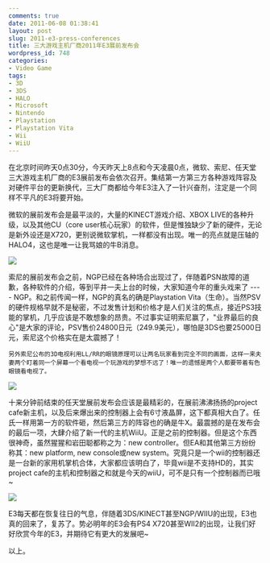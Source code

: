 ```yaml
---
comments: true
date: 2011-06-08 01:38:41
layout: post
slug: 2011-e3-press-conferences
title: 三大游戏主机厂商2011年E3展前发布会
wordpress_id: 748
categories:
- Video Game
tags:
- 3D
- 3DS
- HALO
- Microsoft
- Nintendo
- Playstation
- Playstation Vita
- Wii
- WiiU
---
```


在北京时间昨天0点30分，今天昨天上8点和今天凌晨0点，微软、索尼、任天堂三大游戏主机厂商的E3展前发布会依次召开。集结第一方第三方各种游戏阵容及对硬件平台的更新换代，三大厂商都给今年E3注入了一针兴奋剂，注定是一个同样不平凡的E3将要开始。




微软的展前发布会是最平淡的，大量的KINECT游戏介绍、XBOX LIVE的各种升级，以及其他CU（core user核心玩家）的软件，但是惟独缺少了新的硬件，无论是新外设还是X720，更别说微软掌机，一样都没有出现。唯一的亮点就是压轴的HALO4，这也是唯一让我骂娘的牛B消息。




[![](/wp-content/uploads/2011_e3_microsoft-500x281.jpg)](/2011-e3-press-conferences/2011_e3_microsoft/)




索尼的展前发布会之前，NGP已经在各种场合出现过了，伴随着PSN故障的道歉，各种软件的介绍，等到平井一夫上台的时候，大家知道今年的重头戏来了 ---- NGP。和之前传闻一样，NGP的真名的确是Playstation Vita（生命）。当然PSV的硬件规格早就不是秘密，不过发售计划和价格才是人们关注的焦点，接近PS3技能的掌机，几乎应该是不敢想象的昂贵。不过事实证明索尼赢了，"业界最后的良心"是大家的评论，PSV售价24800日元（249.9美元），哪怕是3DS也要25000日元，索尼这个价格实在是太震撼了！

	另外索尼公布的3D电视利用LL/RR的眼镜原理可以让两名玩家看到完全不同的画面，这样一来夫妻两个盯着同一个屏幕一个看电视一个玩游戏的梦想不远了！唯一的遗憾是两个人都要带着有色眼镜看电视了。




[![](/wp-content/uploads/2011_e3_sony-500x280.jpg)](/2011-e3-press-conferences/2011_e3_sony/)




十来分钟前结束的任天堂展前发布会应该是最精彩的，在展前沸沸扬扬的project cafe新主机，以及后来爆出来的控制器上会有6寸液晶屏，这下都真相大白了。任氏一样用第一方的软件砸，然后第三方的阵容也的确是牛X。最震撼的是在发布会的最后一项，大肆介绍了新一代的主机WiiU。正是之前的控制器。但是这个东西很神奇，虽然猩猩和岩田聪都称之为：new controller。但EA和其他第三方纷纷称其：new platform, new console或new system。究竟只是一个wii的控制器还是一台新的家用机掌机合体，大家都应该明白了，毕竟wii是不支持HD的，其实project cafe的主机和控制器之和就是今天的wiiU，可不是只有一个控制器而已哦~




[![](/wp-content/uploads/2011_e3_nintendo-500x281.png)](/2011-e3-press-conferences/2011_e3_nintendo/)




E3每天都在恢复往日的气息，伴随着3DS/KINECT甚至NGP/WIIU的出现，E3也真的回来了，复苏了。势必明年的E3会有PS4 X720甚至WII2的出现，让我们好好欣赏今年的E3，并期待它有更大的发展吧~




以上。



